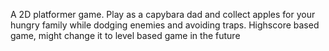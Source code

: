 A 2D platformer game. Play as a capybara dad and collect apples for your hungry family while dodging enemies and avoiding traps. Highscore based game, might change it to level based game in the future
